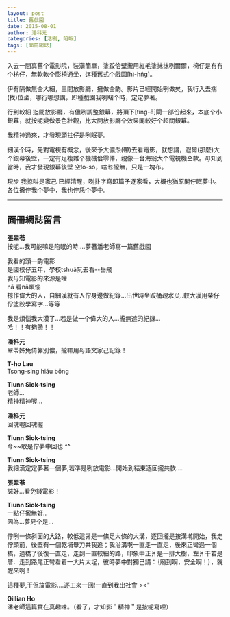 ```yaml
---
layout: post
title: 舊戲園
date: 2015-08-01
author: 潘科元
categories: [活咧, 陷眠]
tags: [面冊網誌]
---
```


入去一間真舊个電影院，裝潢簡單，塗跤佮壁攏用紅毛塗抹抹咧爾爾，椅仔是𠕇𠕇个枋仔，無軟軟个膨椅通坐，迄種舊式个戲園[hì-hn̂g]。

伊有隔做無仝大細，三間放影廳，攏做仝齣。影片已經開始咧做矣，我行入去揣(找)位坐，哪行哪想講，即種戲園我咧睏个時，定定夢著。

行到較細 迄間放影廳，有儂咧調整銀幕，將頂下[tíng-ē]閘一部份起來，本底个小銀幕，就按呢變做景色壯觀，比大間放影廳个效果閣較好个超闊銀幕。

我精神過來，才發現頭拄仔是咧眠夢。

細漢个時，先對電視有概念，後來予大儂𤆬(帶)去看電影，就想講，遐爾(那麼)大个銀幕後壁，一定有足複雜个機械佮零件，親像一台海翁大个電視機仝款。毋知到當時，我才發現銀幕後壁 空lo-so，啥乜攏無，只是一塊布。

現步 我掠叫是家己 已經清醒，咧扑字寫即篇予逐家看，大概也猶原閣佇眠夢中。各位攏佇我个夢中，我也佇恁个夢中。

---

## 面冊網誌留言

**張翠苓**  
按呢...我可能嘛是陷眠的時....夢著潘老師寫一篇舊戲園  

我看的頭一齣電影  
是國校仔五年，學校tshuā阮去看\--岳飛  
我毋知電影的來源是啥  
nā 看nā煩惱  
掠作偉大的人，自細漢就有人佇身邊做紀錄...出世時坐跤桶覕水災..較大漢用柴仔佇塗跤學寫字...等等

我是煩惱我大漢了...若是做一个偉大的人...攏無遮的紀錄...  
哈！！有夠戇！！

**潘科元**  
翠苓姊免倚靠別儂，攏嘛用母語文家己記錄！

**T-ho Lau**  
Tsong-sing hiáu bōng

**Tiunn Siok-tsing**  
老師...  
精神精神喔...

**潘科元**  
回魂喔回魂喔

**Tiunn Siok-tsing**  
今\~\~敢是佇夢中回也 ^^

**Tiunn Siok-tsing**  
我細漢定定夢著一個夢,若凖是咧放電影...開始到結束逐回攏共款....

**張翠苓**  
誠好...看免錢電影！

**Tiunn Siok-tsing**  
一點仔攏無好..  
因為...夢見个是...

佇咧一條斜面的大路，較低這爿是一絛足大條的大溝，逐回攏是按溝墘開始，我走佇頭前，後壁有一個乾埔舉刀共我追；我沿溝墘一直走一直走，後來正彎過一個橋，過橋了後復一直走，走到一直較細的路，印象中正爿是一排大樹，左爿干若是厝．走到路尾正彎看着一大片大埕，彼時夢中對獨己講：｛廟到啊，安全啊！｝，就醒來啊！

這種夢,干但放電影....逐工來一回!一直到我出社會 ><"

**Gillian Ho**  
潘老師這篇實在真趣味。（看了，才知影＂精神＂是按呢寫哩）
